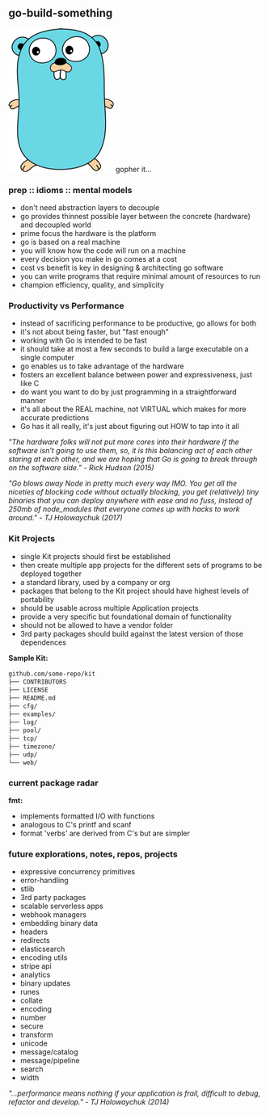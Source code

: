 ## go-build-something
![alt text](images/gopher.png "Gopher")
gopher it...

### prep :: idioms :: mental models
- don't need abstraction layers to decouple
- go provides thinnest possible layer between the concrete (hardware) and decoupled world
- prime focus the hardware is the platform
- go is based on a real machine
- you will know how the code will run on a machine
- every decision you make in go comes at a cost
- cost vs benefit is key in designing & architecting go software
- you can write programs that require minimal amount of resources to run
- champion efficiency, quality, and simplicity

### Productivity vs Performance
- instead of sacrificing performance to be productive, go allows for both
- it's not about being faster, but "fast enough"
- working with Go is intended to be fast
- it should take at most a few seconds to build a large executable on a single computer
- go enables us to take advantage of the hardware
- fosters an excellent balance between power and expressiveness, just like C
- do want you want to do by just programming in a straightforward manner
- it's all about the REAL machine, not VIRTUAL which makes for more accurate predictions
- Go has it all really, it's just about figuring out HOW to tap into it all

_"The hardware folks will not put more cores into their hardware if the software isn’t going to use them, so, it is this balancing act of each other staring at each other, and we are hoping that Go is going to break through on the software side.” - Rick Hudson (2015)_

_"Go blows away Node in pretty much every way IMO. You get all the niceties of blocking code without actually blocking, you get (relatively) tiny binaries that you can deploy anywhere with ease and no fuss, instead of 250mb of node_modules that everyone comes up with hacks to work around." - TJ Holowaychuk (2017)_

### Kit Projects
- single Kit projects should first be established
- then create multiple app projects for the different sets of programs to be deployed together
- a standard library, used by a company or org
- packages that belong to the Kit project should have highest levels of portability
- should be usable across multiple Application projects
- provide a very specific but foundational domain of functionality
- should not be allowed to have a vendor folder
- 3rd party packages should build against the latest version of those dependences

**Sample Kit:**
```
github.com/some-repo/kit
├── CONTRIBUTORS
├── LICENSE
├── README.md
├── cfg/
├── examples/
├── log/
├── pool/
├── tcp/
├── timezone/
├── udp/
└── web/
```

### current package radar

**fmt:**
- implements formatted I/O with functions
- analogous to C's printf and scanf
- format 'verbs' are derived from C's but are simpler

### future explorations, notes, repos, projects
- expressive concurrency primitives 
- error-handling
- stlib
- 3rd party packages
- scalable serverless apps
- webhook managers
- embedding binary data
- headers
- redirects
- elasticsearch
- encoding utils
- stripe api
- analytics
- binary updates
- runes
- collate
- encoding
- number
- secure
- transform
- unicode
- message/catalog
- message/pipeline
- search
- width


_"...performance means nothing if your application is frail, difficult to debug, refactor and develop." - TJ Holowaychuk (2014)_

